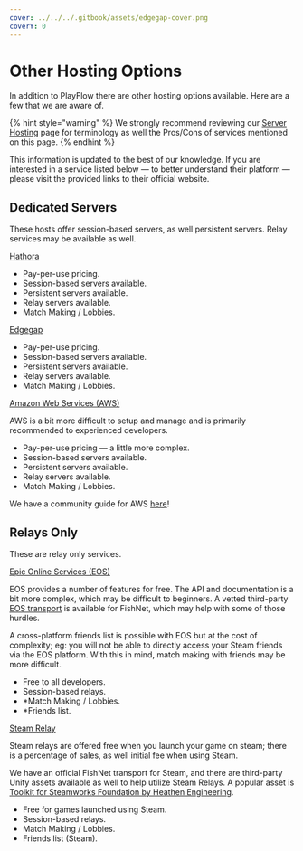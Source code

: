 ```yaml
---
cover: ../../../.gitbook/assets/edgegap-cover.png
coverY: 0
---
```


# Other Hosting Options

In addition to PlayFlow there are other hosting options available. Here are a few that we are aware of.

{% hint style="warning" %}
We strongly recommend reviewing our [Server Hosting](../) page for terminology as well the Pros/Cons of services mentioned on this page.
{% endhint %}

This information is updated to the best of our knowledge. If you are interested in a service listed below — to better understand their platform — please visit the provided links to their official website.

## Dedicated Servers

These hosts offer session-based servers, as well persistent servers. Relay services may be available as well.

[Hathora](https://hathora.dev/)

* Pay-per-use pricing.
* Session-based servers available.
* Persistent servers available.
* Relay servers available.
* Match Making / Lobbies.

[Edgegap](https://edgegap.com/)

* Pay-per-use pricing.
* Session-based servers available.
* Persistent servers available.
* Relay servers available.
* Match Making / Lobbies.

[Amazon Web Services (AWS)](https://aws.amazon.com/)

AWS is a bit more difficult to setup and manage and is primarily recommended to experienced developers.

* Pay-per-use pricing — a little more complex.
* Session-based servers available.
* Persistent servers available.
* Relay servers available.
* Match Making / Lobbies.

We have a community guide for AWS [here](getting-started-with-aws.md)!

## Relays Only

These are relay only services.

[Epic Online Services (EOS)](https://onlineservices.epicgames.com/en-US/services)

EOS provides a number of features for free. The API and documentation is a bit more complex, which may be difficult to beginners. A vetted third-party [EOS transport](../../../fishnet-building-blocks/transports/fishyeos-epic-online-services.md) is available for FishNet, which may help with some of those hurdles.

A cross-platform friends list is possible with EOS but at the cost of complexity; eg: you will not be able to directly access your Steam friends via the EOS platform. With this in mind, match making with friends may be more difficult.

* Free to all developers.
* Session-based relays.
* \*Match Making / Lobbies.
* \*Friends list.

[Steam Relay](https://partner.steamgames.com/doc/features/multiplayer/steamdatagramrelay)

Steam relays are offered free when you launch your game on steam; there is a percentage of sales, as well initial fee when using Steam.

We have an official FishNet transport for Steam, and there are third-party Unity assets available as well to help utilize Steam Relays. A popular asset is [Toolkit for Steamworks Foundation by Heathen Engineering](https://github.com/heathen-engineering/Toolkit-for-Steamworks-Foundation).

* Free for games launched using Steam.
* Session-based relays.
* Match Making / Lobbies.
* Friends list (Steam).
